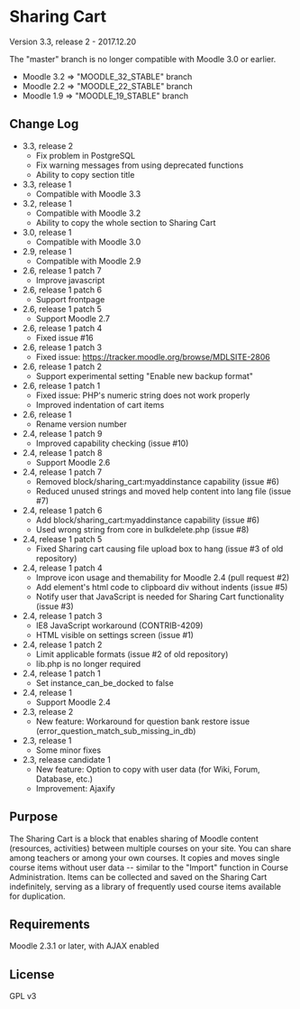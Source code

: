 Sharing Cart
============

Version 3.3, release 2 - 2017.12.20

The "master" branch is no longer compatible with Moodle 3.0 or earlier.

* Moodle 3.2 => "MOODLE_32_STABLE" branch
* Moodle 2.2 => "MOODLE_22_STABLE" branch
* Moodle 1.9 => "MOODLE_19_STABLE" branch

Change Log
----------
* 3.3, release 2
  * Fix problem in PostgreSQL
  * Fix warning messages from using deprecated functions
  * Ability to copy section title
* 3.3, release 1
  * Compatible with Moodle 3.3
* 3.2, release 1
  * Compatible with Moodle 3.2
  * Ability to copy the whole section to Sharing Cart 
* 3.0, release 1
  * Compatible with Moodle 3.0
* 2.9, release 1
  * Compatible with Moodle 2.9
* 2.6, release 1 patch 7
  * Improve javascript
* 2.6, release 1 patch 6
  * Support frontpage
* 2.6, release 1 patch 5
  * Support Moodle 2.7
* 2.6, release 1 patch 4
  * Fixed issue #16
* 2.6, release 1 patch 3
  * Fixed issue: https://tracker.moodle.org/browse/MDLSITE-2806
* 2.6, release 1 patch 2
  * Support experimental setting "Enable new backup format"
* 2.6, release 1 patch 1
  * Fixed issue: PHP's numeric string does not work properly
  * Improved indentation of cart items
* 2.6, release 1
  * Rename version number
* 2.4, release 1 patch 9
  * Improved capability checking (issue #10)
* 2.4, release 1 patch 8
  * Support Moodle 2.6
* 2.4, release 1 patch 7
  * Removed block/sharing_cart:myaddinstance capability (issue #6)
  * Reduced unused strings and moved help content into lang file (issue #7)
* 2.4, release 1 patch 6
  * Add block/sharing_cart:myaddinstance capability (issue #6)
  * Used wrong string from core in bulkdelete.php (issue #8)
* 2.4, release 1 patch 5
  * Fixed Sharing cart causing file upload box to hang (issue #3 of old repository)
* 2.4, release 1 patch 4
  * Improve icon usage and themability for Moodle 2.4 (pull request #2)
  * Add element's html code to clipboard div without indents (issue #5)
  * Notify user that JavaScript is needed for Sharing Cart functionality (issue #3)
* 2.4, release 1 patch 3
  * IE8 JavaScript workaround (CONTRIB-4209)
  * HTML visible on settings screen (issue #1)
* 2.4, release 1 patch 2
  * Limit applicable formats (issue #2 of old repository)
  * lib.php is no longer required
* 2.4, release 1 patch 1
  * Set instance_can_be_docked to false
* 2.4, release 1
  * Support Moodle 2.4
* 2.3, release 2
  * New feature: Workaround for question bank restore issue (error_question_match_sub_missing_in_db)
* 2.3, release 1
  * Some minor fixes
* 2.3, release candidate 1
  * New feature: Option to copy with user data (for Wiki, Forum, Database, etc.)
  * Improvement: Ajaxify


Purpose
-------

The Sharing Cart is a block that enables sharing of Moodle content
(resources, activities) between multiple courses on your site.
You can share among teachers or among your own courses.
It copies and moves single course items without user data
-- similar to the "Import" function in Course Administration.
Items can be collected and saved on the Sharing Cart indefinitely,
serving as a library of frequently used course items available for duplication.


Requirements
------------

Moodle 2.3.1 or later, with AJAX enabled


License
-------

GPL v3

